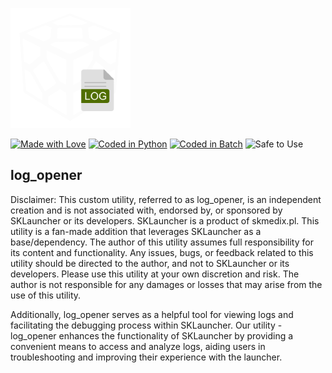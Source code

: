 ![icon](icons/icon.png)

[![Made with Love](https://img.shields.io/badge/Made%20with-%E2%9D%A4%EF%B8%8F-red)](https://github.com/Cpt-P/log_opener)
[![Coded in Python](https://img.shields.io/badge/Coded%20in-Python-3670A0?style=for-the-badge&logo=python&logoColor=ffdd54)](https://www.python.org/)
[![Coded in Batch](https://img.shields.io/badge/Coded%20in-Batch-brightgreen)](https://en.wikipedia.org/wiki/Batch_file)
![Safe to Use](https://img.shields.io/badge/Safe%20to%20Use-Yes-brightgreen)

## log_opener

Disclaimer: This custom utility, referred to as log_opener, is an independent creation and is not associated with, endorsed by, or sponsored by SKLauncher or its developers. SKLauncher is a product of skmedix.pl. This utility is a fan-made addition that leverages SKLauncher as a base/dependency. The author of this utility assumes full responsibility for its content and functionality. Any issues, bugs, or feedback related to this utility should be directed to the author, and not to SKLauncher or its developers. Please use this utility at your own discretion and risk. The author is not responsible for any damages or losses that may arise from the use of this utility.

Additionally, log_opener serves as a helpful tool for viewing logs and facilitating the debugging process within SKLauncher. Our utility - log_opener enhances the functionality of SKLauncher by providing a convenient means to access and analyze logs, aiding users in troubleshooting and improving their experience with the launcher.
